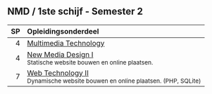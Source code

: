 NMD **/ 1ste schijf - Semester 2**
-------------------

| SP | Opleidingsonderdeel |
|---:|:--------------------|
|  4 | [Multimedia Technology][]<span data-domain="av3" data-level="1"></span><br><small></small> |
|  4 | [New Media Design I][]<span data-domain="wanm" data-level="1"></span><br><small>Statische website bouwen en online plaatsen.</small> |
|  7 | [Web Technology II][]<span data-domain="wanm" data-level="1"></span><br><small>Dynamische website bouwen en online plaatsen. (PHP, SQLite)</small> |

[Multimedia Technology]: #
[New Media Design I]:    #
[Web Technology II]:     #